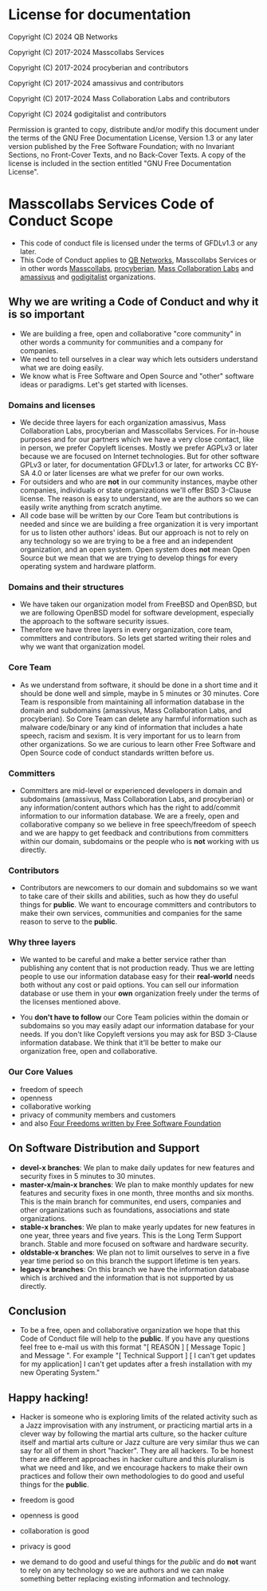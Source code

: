 # License for documentation

Copyright (C)  2024  QB Networks

Copyright (C)  2017-2024  Masscollabs Services

Copyright (C)  2017-2024  procyberian and contributors

Copyright (C)  2017-2024  amassivus and contributors

Copyright (C)  2017-2024  Mass Collaboration Labs and contributors

Copyright (C) 2024 godigitalist and contributors

Permission is granted to copy, distribute and/or modify this document
under the terms of the GNU Free Documentation License, Version 1.3
or any later version published by the Free Software Foundation;
with no Invariant Sections, no Front-Cover Texts, and no Back-Cover Texts.
A copy of the license is included in the section entitled "GNU
Free Documentation License".

# Masscollabs Services Code of Conduct Scope

* This code of conduct file is licensed under the terms of GFDLv1.3 or any later. 
* This Code of Conduct applies to [QB Networks](https://github.com/qbnetworks), Masscollabs Services or in other words [Masscollabs](https://github.com/masscollabs/), [procyberian](https://github.com/procyberian), [Mass Collaboration Labs](https://github.com/masscollaborationlabs) and [amassivus](https://www.github.com/amassivus) and [godigitalist](https://github.com/godigitalist) organizations.

## Why we are writing a Code of Conduct and why it is so important

* We are building a free, open and collaborative "core community" in other words a community for communities and a company for companies.
* We need to tell ourselves in a clear way which lets outsiders understand what we are doing easily.
* We know what is Free Software and Open Source and "other" software ideas or paradigms. Let's get started with licenses.

### Domains and licenses

* We decide three layers for each organization amassivus, Mass Collaboration Labs, procyberian and Masscollabs Services. For in-house purposes and for our partners which we have a very close contact, like in person, we prefer Copyleft licenses. Mostly we prefer AGPLv3 or later because we are focused on Internet technologies. But for other software GPLv3 or later, for documentation GFDLv1.3 or later, for artworks CC BY-SA 4.0 or later licenses are what we prefer for our own works. 
* For outsiders and who are **not** in our community instances, maybe other companies, individuals or state organizations we'll offer BSD 3-Clause license. The reason is easy to understand, we are the authors so we can easily write anything from scratch anytime. 
* All code base will be written by our Core Team but contributions is needed and since we are building a free organization it is very important for us to listen other authors' ideas. But our approach is not to rely on any technology so we are trying to be a free and an independent organization, and an open system. Open system does **not** mean Open Source but we mean that we are trying to develop things for every operating system and hardware platform.

### Domains and their structures

* We have taken our organization model from FreeBSD and OpenBSD, but we are following OpenBSD model for software development, especially the approach to the software security issues.
* Therefore we have three layers in every organization, core team, committers and contributors. So lets get started writing their roles and why we want that organization model.

### Core Team

* As we understand from software, it should be done in a short time and it should be done well and simple, maybe in 5 minutes or 30 minutes. Core Team is responsible from maintaining all information database in the domain and subdomains (amassivus, Mass Collaboration Labs, and procyberian). So Core Team can delete any harmful information such as malware code/binary or any kind of information that includes a hate speech, racism and sexism. It is very important for us to learn from other organizations. So we are curious to learn other Free Software and Open Source code of conduct standards written before us.

### Committers

* Committers are mid-level or experienced developers in domain and subdomains (amassivus, Mass Collaboration Labs, and procyberian) or any information/content authors which has the right to add/commit information to our information database. We are a freely, open and collaborative company so we believe in free speech/freedom of speech and we are happy to get feedback and contributions from committers within our domain, subdomains or the people who is **not** working with us directly.

### Contributors

* Contributors are newcomers to our domain and subdomains so we want to take care of their skills and abilities, such as how they do useful things for **public**. We want to encourage committers and contributors to make their own services, communities and companies for the same reason to serve to the **public**.

### Why three layers 

* We wanted to be careful and make a better service rather than publishing any content that is not production ready. Thus we are letting people to use our information database easy for their **real-world** needs both without any cost or paid options. You can sell our information database or use them in your **own** organization freely under the terms of the licenses mentioned above. 

* You **don't have to follow** our Core Team policies within the domain or subdomains so you may easily adapt our information database for your needs. If you don't like Copyleft versions you may ask for BSD 3-Clause information database. We think that it'll be better to make our organization free, open and collaborative.

### Our Core Values

* freedom of speech
* openness
* collaborative working
* privacy of community members and customers
* and also [Four Freedoms written by Free Software Foundation](https://www.gnu.org/philosophy/free-sw.en.html)

## On Software Distribution and Support  
	
* **devel-x branches**: We plan to make daily updates for new features and security fixes in 5 minutes to 30 minutes.
* **master-x/main-x branches**: We plan to make monthly updates for new features and security fixes in one month, three months and six months. This is the main branch for communites, end users, companies and other organizations such as foundations, associations and state organizations.
* **stable-x branches**: We plan to make yearly updates for new features in one year, three years and five years. This is the Long Term Support branch. Stable and more focused on software and hardware security.
* **oldstable-x branches**: We plan not to limit ourselves to serve in a five year time period so on this branch the support lifetime is ten years.
* **legacy-x branches**: On this branch we have the information database which is archived and the information that is not supported by us directly.

## Conclusion
	
* To be a free, open and collaborative organization we hope that this Code of Conduct file will help to the **public**. If you have any questions feel free to e-mail us with this format "[ REASON ] [ Message Topic ] and Message ". For example "[ Technical Support ] [ I can't get updates for my application] I can't get updates after a fresh installation with my new Operating System."

## Happy hacking!

* Hacker is someone who is exploring limits of the related activity such as a Jazz improvisation with any instrument, or practicing martial arts in a clever way by following the martial arts culture, so the hacker culture itself and martial arts culture or Jazz culture are very similar thus we can say for all of them in short "hacker". They are all hackers. To be honest there are different approaches in hacker culture and this pluralism is what we need and like, and we encourage hackers to make their own practices and follow their own methodologies to do good and useful things for the **public**. 

* freedom is good
* openness is good
* collaboration is good
* privacy is good
* we demand to do good and useful things for the *public* and do **not** want to rely on any technology so we are authors and we can make something better replacing existing information and technology.
